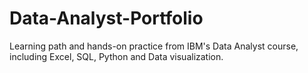 # Data-Analyst-Portfolio
Learning path and hands-on practice from IBM's Data Analyst course, including Excel, SQL, Python and Data visualization.
